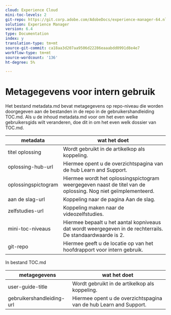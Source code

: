 ```yaml
---
cloud: Experience Cloud
mini-toc-levels: 2
git-repo: https://git.corp.adobe.com/AdobeDocs/experience-manager-64.nl-NL
solution: Experience Manager
version: 6.4
type: Documentation
index: y
translation-type: tm+mt
source-git-commit: ca18aa3d207aa9506d22286eaaabdd0991d8e4e7
workflow-type: tm+mt
source-wordcount: '136'
ht-degree: 5%

---
```



# Metagegevens voor intern gebruik

Het bestand metadata.md bevat metagegevens op repo-niveau die worden doorgegeven aan de bestanden in de repo in de gebruikershandleiding TOC.md. Als u de inhoud metadata.md voor om het even welke gebruikersgids wilt veranderen, doe dit in om het even welk dossier van TOC.md.

| metadata | wat het doet |
|--- |--- |
| titel oplossing | Wordt gebruikt in de artikelkop als koppeling. |
| oplossing-hub-url | Hiermee opent u de overzichtspagina van de hub Learn and Support. |
| oplossingspictogram | Hiermee wordt het oplossingspictogram weergegeven naast de titel van de oplossing. Nog niet geïmplementeerd. |
| aan de slag-url | Koppeling naar de pagina Aan de slag. |
| zelfstudies-url | Koppeling maken naar de videozelfstudies. |
| mini-toc-niveaus | Hiermee bepaalt u het aantal kopniveaus dat wordt weergegeven in de rechterrails. De standaardwaarde is 2. |
| git-repo | Hiermee geeft u de locatie op van het hoofdrapport voor intern gebruik. |

In bestand TOC.md

| metagegevens | wat het doet |
|--- |--- |
| user-guide-title | Wordt gebruikt in de artikelkop als koppeling. |
| gebruikershandleiding-url | Hiermee opent u de overzichtspagina van de hub Learn and Support. |
